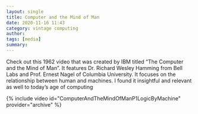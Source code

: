 ```yaml
---
layout: single
title: Computer and the Mind of Man
date: 2020-11-16 11:43
category: vintage computing 
author: 
tags: [media]
summary: 
---
```


Check out this 1962 video that was created by IBM titled “The Computer and the Mind of Man”. It features Dr. Richard Wesley Hamming from Bell Labs and Prof. Ernest Nagel of Columbia University. It focuses on the relationship between human and machines. I found it insightful and relevant as well to today’s age of computing

{% include video id="ComputerAndTheMindOfManP1LogicByMachine" provider="archive" %}